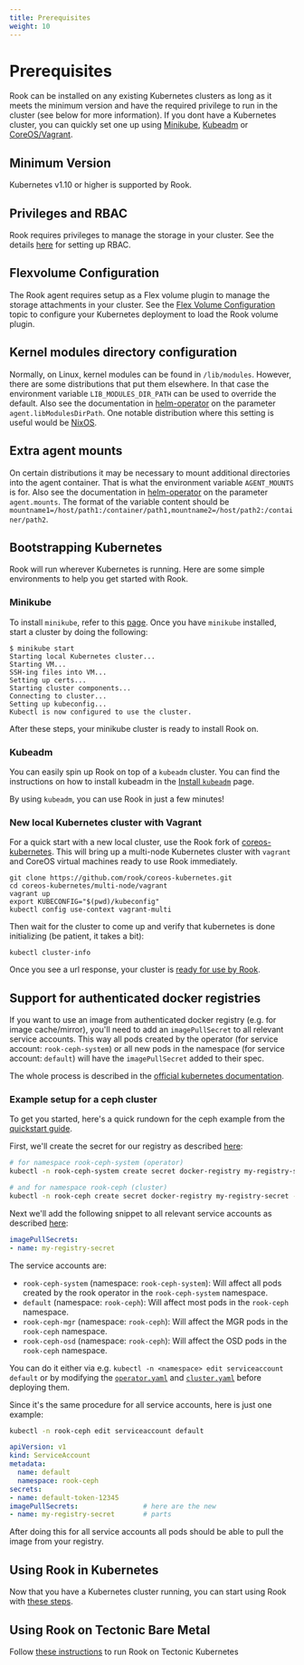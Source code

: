 ```yaml
---
title: Prerequisites
weight: 10
---
```


# Prerequisites

Rook can be installed on any existing Kubernetes clusters as long as it meets the minimum version and have the required privilege to run in the cluster (see below for more information). If you dont have a Kubernetes cluster, you can quickly set one up using [Minikube](#minikube), [Kubeadm](#kubeadm) or [CoreOS/Vagrant](#new-local-kubernetes-cluster-with-vagrant).

## Minimum Version

Kubernetes v1.10 or higher is supported by Rook.

## Privileges and RBAC

Rook requires privileges to manage the storage in your cluster. See the details [here](rbac.md) for setting up RBAC.

## Flexvolume Configuration

The Rook agent requires setup as a Flex volume plugin to manage the storage attachments in your cluster.
See the [Flex Volume Configuration](flexvolume.md) topic to configure your Kubernetes deployment to load the Rook volume plugin.

## Kernel modules directory configuration

Normally, on Linux, kernel modules can be found in `/lib/modules`. However, there are some distributions that put them elsewhere. In that case the environment variable `LIB_MODULES_DIR_PATH` can be used to override the default. Also see the documentation in [helm-operator](helm-operator.md) on the parameter `agent.libModulesDirPath`. One notable distribution where this setting is useful would be [NixOS](https://nixos.org).

## Extra agent mounts

On certain distributions it may be necessary to mount additional directories into the agent container. That is what the environment variable `AGENT_MOUNTS` is for. Also see the documentation in [helm-operator](helm-operator.md) on the parameter `agent.mounts`. The format of the variable content should be `mountname1=/host/path1:/container/path1,mountname2=/host/path2:/container/path2`.

## Bootstrapping Kubernetes

Rook will run wherever Kubernetes is running. Here are some simple environments to help you get started with Rook.

### Minikube

To install `minikube`, refer to this [page](https://github.com/kubernetes/minikube/releases). Once you have `minikube` installed, start a cluster by doing the following:

```console
$ minikube start
Starting local Kubernetes cluster...
Starting VM...
SSH-ing files into VM...
Setting up certs...
Starting cluster components...
Connecting to cluster...
Setting up kubeconfig...
Kubectl is now configured to use the cluster.
```

After these steps, your minikube cluster is ready to install Rook on.

### Kubeadm

You can easily spin up Rook on top of a `kubeadm` cluster.
You can find the instructions on how to install kubeadm in the [Install `kubeadm`](https://kubernetes.io/docs/setup/independent/install-kubeadm/) page.

By using `kubeadm`, you can use Rook in just a few minutes!

### New local Kubernetes cluster with Vagrant

For a quick start with a new local cluster, use the Rook fork of [coreos-kubernetes](https://github.com/rook/coreos-kubernetes). This will bring up a multi-node Kubernetes cluster with `vagrant` and CoreOS virtual machines ready to use Rook immediately.

```
git clone https://github.com/rook/coreos-kubernetes.git
cd coreos-kubernetes/multi-node/vagrant
vagrant up
export KUBECONFIG="$(pwd)/kubeconfig"
kubectl config use-context vagrant-multi
```

Then wait for the cluster to come up and verify that kubernetes is done initializing (be patient, it takes a bit):

```
kubectl cluster-info
```

Once you see a url response, your cluster is [ready for use by Rook](ceph-quickstart.md#deploy-rook).

## Support for authenticated docker registries

If you want to use an image from authenticated docker registry (e.g. for image cache/mirror), you'll need to
add an `imagePullSecret` to all relevant service accounts. This way all pods created by the operator (for service account:
`rook-ceph-system`) or all new pods in the namespace (for service account: `default`) will have the `imagePullSecret` added
to their spec.

The whole process is described in the [official kubernetes documentation](https://kubernetes.io/docs/tasks/configure-pod-container/configure-service-account/#add-imagepullsecrets-to-a-service-account).

### Example setup for a ceph cluster

To get you started, here's a quick rundown for the ceph example from the [quickstart guide](/Documentation/ceph-quickstart.md).

First, we'll create the secret for our registry as described [here](https://kubernetes.io/docs/concepts/containers/images/#specifying-imagepullsecrets-on-a-pod):

```bash
# for namespace rook-ceph-system (operator)
kubectl -n rook-ceph-system create secret docker-registry my-registry-secret --docker-server=DOCKER_REGISTRY_SERVER --docker-username=DOCKER_USER --docker-password=DOCKER_PASSWORD --docker-email=DOCKER_EMAIL

# and for namespace rook-ceph (cluster)
kubectl -n rook-ceph create secret docker-registry my-registry-secret --docker-server=DOCKER_REGISTRY_SERVER --docker-username=DOCKER_USER --docker-password=DOCKER_PASSWORD --docker-email=DOCKER_EMAIL
```

Next we'll add the following snippet to all relevant service accounts as described [here](https://kubernetes.io/docs/tasks/configure-pod-container/configure-service-account/#add-imagepullsecrets-to-a-service-account):

```yaml
imagePullSecrets:
- name: my-registry-secret
```

The service accounts are:
* `rook-ceph-system` (namespace: `rook-ceph-system`): Will affect all pods created by the rook operator in the `rook-ceph-system` namespace.
* `default` (namespace: `rook-ceph`): Will affect most pods in the `rook-ceph` namespace.
* `rook-ceph-mgr` (namespace: `rook-ceph`): Will affect the MGR pods in the `rook-ceph` namespace.
* `rook-ceph-osd` (namespace: `rook-ceph`): Will affect the OSD pods in the `rook-ceph` namespace.

You can do it either via e.g. `kubectl -n <namespace> edit serviceaccount default` or by modifying the [`operator.yaml`](/cluster/examples/kubernetes/ceph/operator.yaml)
and [`cluster.yaml`](/cluster/examples/kubernetes/ceph/cluster.yaml) before deploying them.

Since it's the same procedure for all service accounts, here is just one example:

```bash
kubectl -n rook-ceph edit serviceaccount default
```

```yaml
apiVersion: v1
kind: ServiceAccount
metadata:
  name: default
  namespace: rook-ceph
secrets:
- name: default-token-12345
imagePullSecrets:                # here are the new
- name: my-registry-secret       # parts
```

After doing this for all service accounts all pods should be able to pull the image from your registry.

## Using Rook in Kubernetes

Now that you have a Kubernetes cluster running, you can start using Rook with [these steps](ceph-quickstart.md#deploy-rook).

## Using Rook on Tectonic Bare Metal

Follow [these instructions](tectonic.md) to run Rook on Tectonic Kubernetes
